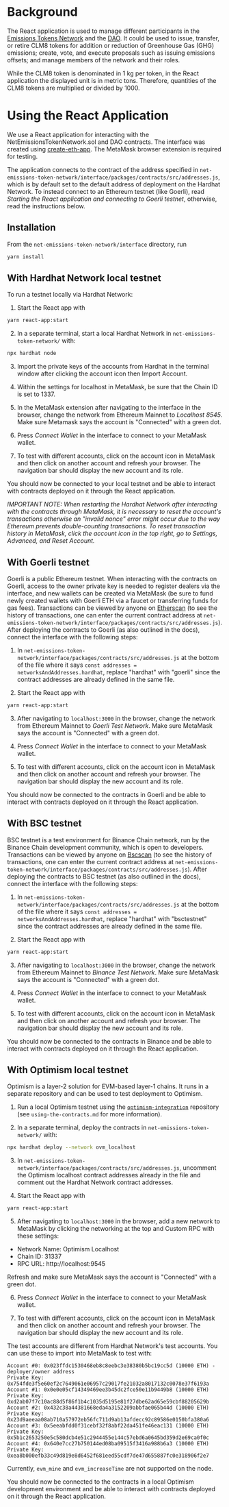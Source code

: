 # Background

The React application is used to manage different participants in the [Emissions Tokens Network](https://wiki.hyperledger.org/display/CASIG/Emissions+Tokens+Network+Project) and the
[DAO](https://wiki.hyperledger.org/display/CASIG/DAO+Project).  It could be used to issue, transfer, or retire CLM8 tokens for addition or reduction of Greenhouse Gas (GHG) emissions;
create, vote, and execute proposals such as issuing emissions offsets; and manage members of the network and their roles.

While the CLM8 token is denominated in 1 kg per token, in the React application the displayed unit is in metric tons.  Therefore, quantities of the CLM8 tokens are
multiplied or divided by 1000.

# Using the React Application

We use a React application for interacting with the NetEmissionsTokenNetwork.sol and DAO contracts. The interface was created using [create-eth-app](https://github.com/PaulRBerg/create-eth-app). The MetaMask browser extension is required for testing.

The application connects to the contract of the address specified in `net-emissions-token-network/interface/packages/contracts/src/addresses.js`, which is by default set to the default address of deployment on the Hardhat Network. To instead connect to an Ethereum testnet (like Goerli), read *Starting the React application and connecting to Goerli testnet*, otherwise, read the instructions below.

## Installation

From the `net-emissions-token-network/interface` directory, run

```bash
yarn install
```

## With Hardhat Network local testnet

To run a testnet locally via Hardhat Network:

1. Start the React app with

```bash
yarn react-app:start
```

2. In a separate terminal, start a local Hardhat Network in `net-emissions-token-network/` with:

```bash
npx hardhat node 
```

3. Import the private keys of the accounts from Hardhat in the terminal window after clicking the account icon then Import Account.

4. Within the settings for localhost in MetaMask, be sure that the Chain ID is set to 1337.

5. In the MetaMask extension after navigating to the interface in the browser, change the network from Ethereum Mainnet to _Localhost 8545_. Make sure Metamask says the account is "Connected" with a green dot.

6. Press _Connect Wallet_ in the interface to connect to your MetaMask wallet.

7. To test with different accounts, click on the account icon in MetaMask and then click on another account and refresh your browser. The navigation bar should display the new account and its role.

You should now be connected to your local testnet and be able to interact with contracts deployed on it through the React application.

_IMPORTANT NOTE: When restarting the Hardhat Network after interacting with the contracts through MetaMask, it is necessary to reset the account's transactions otherwise an "invalid nonce" error might occur due to the way Ethereum prevents double-counting transactions. To reset transaction history in MetaMask, click the account icon in the top right, go to Settings, Advanced, and Reset Account._

## With Goerli testnet

Goerli is a public Ethereum testnet. When interacting with the contracts on Goerli, access to the owner private key is needed to register dealers via the interface, and new wallets can be created via MetaMask (be sure to fund newly created wallets with Goerli ETH via a faucet or transferring funds for gas fees). Transactions can be viewed by anyone on [Etherscan](https://goerli.etherscan.io/) (to see the history of transactions, one can enter the current contract address at `net-emissions-token-network/interface/packages/contracts/src/addresses.js`). After deploying the contracts to Goerli (as also outlined in the docs), connect the interface with the following steps:

1. In `net-emissions-token-network/interface/packages/contracts/src/addresses.js` at the bottom of the file where it says `const addresses = networksAndAddresses.hardhat`, replace "hardhat" with "goerli" since the contract addresses are already defined in the same file.

2. Start the React app with

```bash
yarn react-app:start
```

3. After navigating to `localhost:3000` in the browser, change the network from Ethereum Mainnet to _Goerli Test Network_. Make sure MetaMask says the account is "Connected" with a green dot.

4. Press _Connect Wallet_ in the interface to connect to your MetaMask wallet.

5. To test with different accounts, click on the account icon in MetaMask and then click on another account and refresh your browser. The navigation bar should display the new account and its role.

You should now be connected to the contracts in Goerli and be able to interact with contracts deployed on it through the React application.

## With BSC testnet

BSC testnet is a test environment for Binance Chain network, run by the Binance Chain development community, which is open to developers. Transactions can be viewed by anyone on [Bscscan](https://testnet.bscscan.com/) (to see the history of transactions, one can enter the current contract address at `net-emissions-token-network/interface/packages/contracts/src/addresses.js`). After deploying the contracts to BSC testnet (as also outlined in the docs), connect the interface with the following steps:

1. In `net-emissions-token-network/interface/packages/contracts/src/addresses.js` at the bottom of the file where it says `const addresses = networksAndAddresses.hardhat`, replace "hardhat" with "bsctestnet" since the contract addresses are already defined in the same file.

2. Start the React app with

```bash
yarn react-app:start
```

3. After navigating to `localhost:3000` in the browser, change the network from Ethereum Mainnet to _Binance Test Network_. Make sure MetaMask says the account is "Connected" with a green dot.

4. Press _Connect Wallet_ in the interface to connect to your MetaMask wallet.

5. To test with different accounts, click on the account icon in MetaMask and then click on another account and refresh your browser. The navigation bar should display the new account and its role.

You should now be connected to the contracts in Binance and be able to interact with contracts deployed on it through the React application.

## With Optimism local testnet

Optimism is a layer-2 solution for EVM-based layer-1 chains. It runs in a separate repository and can be used to test deployment to Optimism.

1. Run a local Optimism testnet using the [`optimism-integration`](https://github.com/ethereum-optimism/optimism-integration) repository (see `using-the-contracts.md` for more information).

2. In a separate terminal, deploy the contracts in `net-emissions-token-network/` with:

```bash
npx hardhat deploy --network ovm_localhost
```

3. In `net-emissions-token-network/interface/packages/contracts/src/addresses.js`, uncomment the Optimism localhost contract addresses already in the file and comment out the Hardhat Network contract addresses.

4. Start the React app with

```bash
yarn react-app:start
```

5. After navigating to `localhost:3000` in the browser, add a new network to MetaMask by clicking the networking at the top and Custom RPC with these settings:

- Network Name: Optimism Localhost
- Chain ID: 31337
- RPC URL: http://localhost:9545

Refresh and make sure MetaMask says the account is "Connected" with a green dot.

6. Press _Connect Wallet_ in the interface to connect to your MetaMask wallet.

7. To test with different accounts, click on the account icon in MetaMask and then click on another account and refresh your browser. The navigation bar should display the new account and its role.

The test accounts are different from Hardhat Network's test accounts. You can use these to import into MetaMask to test with:

```
Account #0: 0x023ffdc1530468eb8c8eebc3e38380b5bc19cc5d (10000 ETH) - deployer/owner address
Private Key: 0x754fde3f5e60ef2c7649061e06957c29017fe21032a8017132c0078e37f6193a
Account #1: 0x0e0e05cf14349469ee3b45dc2fce50e11b9449b8 (10000 ETH)
Private Key: 0xd2ab07f7c10ac88d5f86f1b4c1035d5195e81f27dbe62ad65e59cbf88205629b
Account #2: 0x432c38a44381668eda4a3152209abbfae065b44d (10000 ETH)
Private Key: 0x23d9aeeaa08ab710a57972eb56fc711d9ab13afdecc92c89586e0150bfa380a6
Account #3: 0x5eeabfdd0f31cebf32f8abf22da451fe46eac131 (10000 ETH)
Private Key: 0x5b1c2653250e5c580dcb4e51c2944455e144c57ebd6a0645bd359d2e69ca0f0c
Account #4: 0x640e7cc27b750144ed08ba09515f3416a988b6a3 (10000 ETH)
Private Key: 0xea8b000efb33c49d819e8d6452f681eed55cdf7de47d655887fc0e318906f2e7
```

Currently, `evm_mine` and `evm_increaseTime` are not supported on the node.

You should now be connected to the contracts in a local Optimism development environment and be able to interact with contracts deployed on it through the React application.
